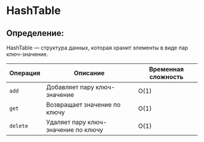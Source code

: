 # HashTable
## Определение:
HashTable — структура данных, которая хранит элементы в виде пар ключ-значение.

| Операция        | Описание                                                  | Временная сложность |
|-----------------|-----------------------------------------------------------|---------------------|
| `add`           | Добавляет пару ключ-значение                              | O(1)                |
| `get`           | Возвращает значение по ключу                              | O(1)                |
| `delete`        | Удаляет пару ключ-значение по ключу                       | O(1)                |
